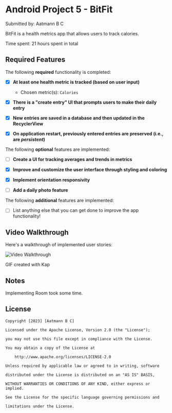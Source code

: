 # Android Project 5 - BitFit

Submitted by: Aatmann B C

BitFit is a health metrics app that allows users to track calories. 

Time spent: 21 hours spent in total

## Required Features

The following **required** functionality is completed:

- [x] **At least one health metric is tracked (based on user input)**

  - Chosen metric(s): `Calories`

- [x] **There is a "create entry" UI that prompts users to make their daily entry**

- [x] **New entries are saved in a database and then updated in the RecyclerView**

- [x] **On application restart, previously entered entries are preserved (i.e., are *persistent*)**

 

The following **optional** features are implemented:

- [ ] **Create a UI for tracking averages and trends in metrics**

- [x] **Improve and customize the user interface through styling and coloring**

- [x] **Implement orientation responsivity**

- [ ] **Add a daily photo feature**

The following **additional** features are implemented:

- [ ] List anything else that you can get done to improve the app functionality!

## Video Walkthrough

Here's a walkthrough of implemented user stories:

<img src='https://media.giphy.com/media/6j4gws55j6qKraZqzO/giphy.gif' title='Video Walkthrough' width='' alt='Video Walkthrough' />

<!-- Replace this with whatever GIF tool you used! -->

GIF created with Kap  

<!-- Recommended tools:

[Kap](https://getkap.co/) for macOS

[ScreenToGif](https://www.screentogif.com/) for Windows

[peek](https://github.com/phw/peek) for Linux. -->

## Notes

Implementing Room took some time.

## License

    Copyright [2023] [Aatmann B C]

    Licensed under the Apache License, Version 2.0 (the "License");

    you may not use this file except in compliance with the License.

    You may obtain a copy of the License at

        http://www.apache.org/licenses/LICENSE-2.0

    Unless required by applicable law or agreed to in writing, software

    distributed under the License is distributed on an "AS IS" BASIS,

    WITHOUT WARRANTIES OR CONDITIONS OF ANY KIND, either express or implied.

    See the License for the specific language governing permissions and

    limitations under the License.
